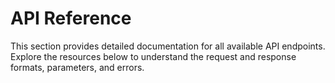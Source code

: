 # API Reference

This section provides detailed documentation for all available API endpoints. Explore the resources below to understand the request and response formats, parameters, and errors.
